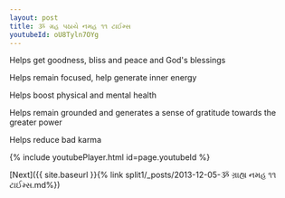 ```yaml
---
layout: post
title: ૐ ગ્રહ પઠાયે નમહ ૧૧ ટાઈમ્સ
youtubeId: oU8Tyln7OYg
---
```

 
 
Helps get goodness, bliss and peace and God's blessings
 
Helps remain focused, help generate inner energy 
 
Helps boost physical and mental health 
 
Helps remain grounded and generates a sense of gratitude towards the greater power 
 
Helps reduce bad karma
 
 
 
 


{% include youtubePlayer.html id=page.youtubeId %}
 
[Next]({{ site.baseurl }}{% link  split1/_posts/2013-12-05-ૐ ગ્રાહ્ય નમહ ૧૧ ટાઈમ્સ.md%})
 
